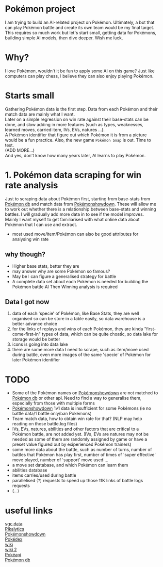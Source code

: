 # Pokémon project
I am trying to build an AI-related project on Pokémon. Ultimately, a bot that can play Pokémon battle and create its own team would be my final target. This requires so much work but let's start small, getting data for Pokémons, building simple AI models, then dive deeper. Wish me luck. 

# Why?
I love Pokémon, wouldn't it be fun to apply some AI on this game? Just like computers can play chess, I believe they can also enjoy playing Pokémon.  

# Starts small
Gathering Pokémon data is the first step. Data from each Pokémon and their match data are mainly what I want.  
Later on a simple regression on win rate against their base-stats can be done, and slow adding in more features (such as types, weaknesses, learned moves, carried item, IVs, EVs, natures ...).  
A Pokémon identifier that figure out which Pokémon it is from a picture would be a fun practice. Also, the new game `Pokémon Snap` is out. Time to test.  
(ADD MORE...)  
And yes, don't know how many years later, AI learns to play Pokémon.

# 1. Pokémon data scraping for win rate analysis
Just to scraping data about Pokémon first, starting from base-stats from <a href='https://pokemondb.net/'>Pokémon db</a>  and match data from <a href='https://pokemonshowdown.com/'>Pokémonshowdown</a>. These will allow me to work out whether there is a relationship between base-stats and winning battles. I will gradually add more data in to see if the model improves.  
Mainly I want myself to get familiarised with what online data about Pokémon that I can use and extract.  
- most used move/item/Pokémon can also be good attributes for analysing win rate

## why though?
- Higher base stats, better they are
- may answer why are some Pokémon so famous? 
- May be I can figure a generalised strategy for battle 
- A complete data set about each Pokémon is needed for building the Pokémon battle AI
Then Winning analysis is required 

## Data I got now
1. data of each 'specie' of Pokémon, like Base Stats, they are well organised so can be store in a table easily, so data warehouse is a better advance choice  
2. for the links of replays and wins of each Pokémon, they are kinda "first-come-first-in" types of data, which can be quite choatic, so data lake for storage would be better    
3. icons is going into data lake  
4. there are some more data I need to scrape, such as item/move used during battle, even more images of the same 'specie' of Pokémon for later Pokémon identifier  

# TODO 
- Some of the Pokémon names on <a href='https://pokemonshowdown.com/'>Pokémonshowdown</a> are not matched to <a href='https://pokemondb.net/'>Pokémon db</a> or other api. Need to find a way to generalise them, especially from those with multiple forms  
- <a href='https://pokemonshowdown.com/'>Pokémonshowdown</a> 1v1 data is insufficient for some Pokémons (ie no battle data/1 battle only/ban Pokémons)  
- Team match data, how to obtain win rate for that?  (NLP may help reading on those battle.log files)  
- IVs, EVs, natures, abilities and other factors that are critical to a Pokémon battle, are not added yet. (IVs, EVs are natures may not be needed as some of them are randomly assigned by game or have a preset value figured out by exiperienced Pokémon trainers)  
- some more data about the battle, such as number of turns, number of battles that Pokémon has play first, number of times of 'super effective' move played, number of 'support' move used ...  
- a move set database, and which Pokémon can learn them
- abilities database
- items carries/used during battle
- parallelised (?) requests to speed up those 11K links of battle logs requests  
- (...)

# useful links 
<a href='https://victoryroadvgc.com/2020/12/08/players-cup-ii-na-results/'>vgc data</a>  
<a href='https://www.pikalytics.com/pokedex/ss'>Pikalytics</a>  
<a href='https://pokemonshowdown.com/'>Pokémonshowdown</a>  
<a href='https://www.pokemon.com/us/pokedex/'>Pokédex</a>  
<a href='https://pokemon.fandom.com/wiki/List_of_Pok%C3%A9mon'>wiki</a>  
<a href='https://bulbapedia.bulbagarden.net/wiki/Stat'>wiki 2</a>  
<a href='https://pokeapi.co/'>Pokéapi</a>  
<a href='https://pokemondb.net/'>Pokémon db</a>  
